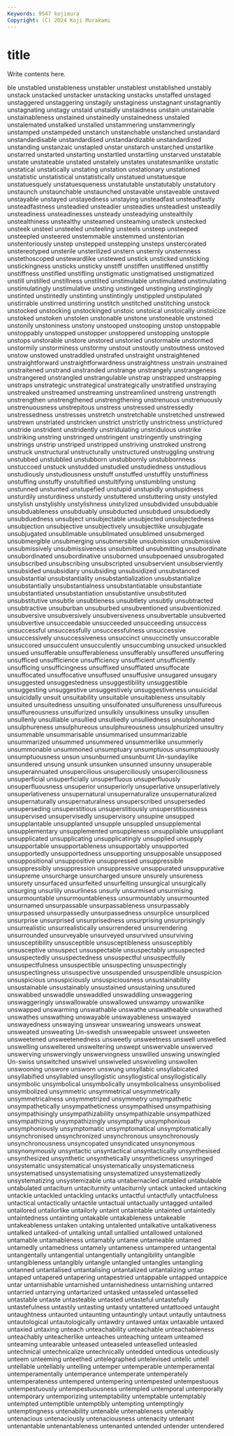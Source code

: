 ```yaml
---
Keywords: 9547 kojimura
Copyright: (C) 2024 Koji Murakami
---
```


# title

Write contents here.



ble unstabled unstableness
unstabler unstablest unstablished unstably unstack unstacked unstacker unstacking unstacks unstaffed
unstaged unstaggered unstaggering unstagily unstaginess unstagnant unstagnantly unstagnating unstagy unstaid
unstaidly unstaidness unstain unstainable unstainableness unstained unstainedly unstainedness unstaled unstalemated
unstalked unstalled unstammering unstammeringly unstamped unstampeded unstanch unstanchable unstanched unstandard
unstandardisable unstandardised unstandardizable unstandardized unstanding unstanzaic unstapled unstar unstarch unstarched
unstarlike unstarred unstarted unstarting unstartled unstartling unstarved unstatable unstate unstateable
unstated unstately unstates unstatesmanlike unstatic unstatical unstatically unstating unstation unstationary
unstationed unstatistic unstatistical unstatistically unstatued unstatuesque unstatuesquely unstatuesqueness unstatutable unstatutably
unstatutory unstaunch unstaunchable unstaunched unstavable unstaveable unstaved unstayable unstayed unstayedness
unstaying unsteadfast unsteadfastly unsteadfastness unsteadied unsteadier unsteadies unsteadiest unsteadily unsteadiness
unsteadinesses unsteady unsteadying unstealthily unstealthiness unstealthy unsteamed unsteaming unsteck unstecked
unsteek unsteel unsteeled unsteeling unsteels unsteep unsteeped unsteepled unsteered unstemmable
unstemmed unstentorian unstentoriously unstep unstepped unstepping unsteps unstercorated unstereotyped unsterile
unsterilized unstern unsternly unsternness unstethoscoped unstewardlike unstewed unstick unsticked unsticking
unstickingness unsticks unsticky unstiff unstiffen unstiffened unstiffly unstiffness unstifled unstifling
unstigmatic unstigmatised unstigmatized unstill unstilled unstillness unstilted unstimulable unstimulated unstimulating
unstimulatingly unstimulative unsting unstinged unstinging unstingingly unstinted unstintedly unstinting unstintingly
unstippled unstipulated unstirrable unstirred unstirring unstitch unstitched unstitching unstock unstocked
unstocking unstockinged unstoic unstoical unstoically unstoicize unstoked unstoken unstolen unstonable
unstone unstoneable unstoned unstonily unstoniness unstony unstooped unstooping unstop unstoppable
unstoppably unstopped unstopper unstoppered unstopping unstopple unstops unstorable unstore unstored
unstoried unstormable unstormed unstormily unstorminess unstormy unstout unstoutly unstoutness unstoved
unstow unstowed unstraddled unstrafed unstraight unstraightened unstraightforward unstraightforwardness unstraightness unstrain
unstrained unstraitened unstrand unstranded unstrange unstrangely unstrangeness unstrangered unstrangled unstrangulable
unstrap unstrapped unstrapping unstraps unstrategic unstrategical unstrategically unstratified unstraying unstreaked
unstreamed unstreaming unstreamlined unstreng unstrength unstrengthen unstrengthened unstrengthening unstrenuous unstrenuously
unstrenuousness unstrepitous unstress unstressed unstressedly unstressedness unstresses unstretch unstretchable unstretched
unstrewed unstrewn unstriated unstricken unstrict unstrictly unstrictness unstrictured unstride unstrident
unstridently unstridulating unstridulous unstrike unstriking unstring unstringed unstringent unstringently unstringing
unstrings unstrip unstriped unstripped unstriving unstroked unstrong unstruck unstructural unstructurally
unstructured unstruggling unstrung unstubbed unstubbled unstubborn unstubbornly unstubbornness unstuccoed unstuck
unstudded unstudied unstudiedness unstudious unstudiously unstudiousness unstuff unstuffed unstuffily unstuffiness
unstuffing unstuffy unstultified unstultifying unstumbling unstung unstunned unstunted unstupefied unstupid
unstupidly unstupidness unsturdily unsturdiness unsturdy unstuttered unstuttering unsty unstyled unstylish
unstylishly unstylishness unstylized unsubdivided unsubduable unsubduableness unsubduably unsubducted unsubdued unsubduedly
unsubduedness unsubject unsubjectable unsubjected unsubjectedness unsubjection unsubjective unsubjectively unsubjectlike unsubjugate
unsubjugated unsublimable unsublimated unsublimed unsubmerged unsubmergible unsubmerging unsubmersible unsubmission unsubmissive
unsubmissively unsubmissiveness unsubmitted unsubmitting unsubordinate unsubordinated unsubordinative unsuborned unsubpoenaed unsubrogated
unsubscribed unsubscribing unsubscripted unsubservient unsubserviently unsubsided unsubsidiary unsubsiding unsubsidized unsubstanced
unsubstantial unsubstantiality unsubstantialization unsubstantialize unsubstantially unsubstantialness unsubstantiatable unsubstantiate unsubstantiated unsubstantiation
unsubstantive unsubstituted unsubstitutive unsubtle unsubtleness unsubtlety unsubtly unsubtracted unsubtractive unsuburban
unsuburbed unsubventioned unsubventionized unsubversive unsubversively unsubversiveness unsubvertable unsubverted unsubvertive unsucceedable
unsucceeded unsucceeding unsuccess unsuccessful unsuccessfully unsuccessfulness unsuccessive unsuccessively unsuccessiveness unsuccinct
unsuccinctly unsuccorable unsuccored unsucculent unsucculently unsuccumbing unsucked unsuckled unsued unsufferable
unsufferableness unsufferably unsuffered unsuffering unsufficed unsufficience unsufficiency unsufficient unsufficiently unsufficing
unsufficingness unsuffixed unsufflated unsuffocate unsuffocated unsuffocative unsuffused unsuffusive unsugared unsugary
unsuggested unsuggestedness unsuggestibility unsuggestible unsuggesting unsuggestive unsuggestively unsuggestiveness unsuicidal unsuicidally
unsuit unsuitability unsuitable unsuitableness unsuitably unsuited unsuitedness unsuiting unsulfonated unsulfureness
unsulfureous unsulfureousness unsulfurized unsulkily unsulkiness unsulky unsullen unsullenly unsulliable unsullied
unsulliedly unsulliedness unsulphonated unsulphureness unsulphureous unsulphureousness unsulphurized unsultry unsummable unsummarisable
unsummarised unsummarizable unsummarized unsummed unsummered unsummerlike unsummerly unsummonable unsummoned unsumptuary
unsumptuous unsumptuously unsumptuousness unsun unsunburned unsunburnt Un-sundaylike unsundered unsung unsunk
unsunken unsunned unsunny unsuperable unsuperannuated unsupercilious unsuperciliously unsuperciliousness unsuperficial unsuperficially
unsuperfluous unsuperfluously unsuperfluousness unsuperior unsuperiorly unsuperlative unsuperlatively unsuperlativeness unsupernatural unsupernaturalize
unsupernaturalized unsupernaturally unsupernaturalness unsuperscribed unsuperseded unsuperseding unsuperstitious unsuperstitiously unsuperstitiousness unsupervised
unsupervisedly unsupervisory unsupine unsupped unsupplantable unsupplanted unsupple unsuppled unsupplemental unsupplementary
unsupplemented unsuppleness unsuppliable unsuppliant unsupplicated unsupplicating unsupplicatingly unsupplied unsupply unsupportable
unsupportableness unsupportably unsupported unsupportedly unsupportedness unsupporting unsupposable unsupposed unsuppositional unsuppositive
unsuppressed unsuppressible unsuppressibly unsuppression unsuppressive unsuppurated unsuppurative unsupreme unsurcharge unsurcharged
unsure unsurely unsureness unsurety unsurfaced unsurfeited unsurfeiting unsurgical unsurgically unsurging
unsurlily unsurliness unsurly unsurmised unsurmising unsurmountable unsurmountableness unsurmountably unsurmounted unsurnamed
unsurpassable unsurpassableness unsurpassably unsurpassed unsurpassedly unsurpassedness unsurplice unsurpliced unsurprise unsurprised
unsurprisedness unsurprising unsurprisingly unsurrealistic unsurrealistically unsurrendered unsurrendering unsurrounded unsurveyable unsurveyed
unsurvived unsurviving unsusceptibility unsusceptible unsusceptibleness unsusceptibly unsusceptive unsuspect unsuspectable unsuspectably
unsuspected unsuspectedly unsuspectedness unsuspectful unsuspectfully unsuspectfulness unsuspectible unsuspecting unsuspectingly unsuspectingness
unsuspective unsuspended unsuspendible unsuspicion unsuspicious unsuspiciously unsuspiciousness unsustainability unsustainable unsustainably
unsustained unsustaining unsutured unswabbed unswaddle unswaddled unswaddling unswaggering unswaggeringly unswallowable
unswallowed unswampy unswanlike unswapped unswarming unswathable unswathe unswatheable unswathed unswathes
unswathing unswayable unswayableness unswayed unswayedness unswaying unswear unswearing unswears unsweat
unsweated unsweating Un-swedish unsweepable unsweet unsweeten unsweetened unsweetenedness unsweetly unsweetness
unswell unswelled unswelling unsweltered unsweltering unswept unswervable unswerved unswerving unswervingly
unswervingness unswilled unswing unswingled Un-swiss unswitched unswivel unswiveled unswiveling unswollen
unswooning unswore unsworn unswung unsyllabic unsyllabicated unsyllabified unsyllabled unsyllogistic unsyllogistical
unsyllogistically unsymbolic unsymbolical unsymbolically unsymbolicalness unsymbolised unsymbolized unsymmetric unsymmetrical unsymmetrically
unsymmetricalness unsymmetrized unsymmetry unsympathetic unsympathetically unsympatheticness unsympathised unsympathising unsympathisingly unsympathizability
unsympathizable unsympathized unsympathizing unsympathizingly unsympathy unsymphonious unsymphoniously unsymptomatic unsymptomatical unsymptomatically
unsynchronised unsynchronized unsynchronous unsynchronously unsynchronousness unsyncopated unsyndicated unsynonymous unsynonymously unsyntactic
unsyntactical unsyntactically unsynthesised unsynthesized unsynthetic unsynthetically unsyntheticness unsyringed unsystematic unsystematical
unsystematically unsystematicness unsystematised unsystematising unsystematized unsystematizedly unsystematizing unsystemizable unta untabernacled
untabled untabulable untabulated untaciturn untaciturnity untaciturnly untack untacked untacking untackle
untackled untackling untacks untactful untactfully untactfulness untactical untactically untactile untactual
untactually untagged untailed untailored untailorlike untailorly untaint untaintable untainted untaintedly
untaintedness untainting untakable untakableness untakeable untakeableness untaken untaking untalented untalkative
untalkativeness untalked untalked-of untalking untall untallied untallowed untaloned untamable untamableness
untamably untame untameable untamed untamedly untamedness untamely untameness untampered untangental
untangentally untangential untangentially untangibility untangible untangibleness untangibly untangle untangled untangles
untangling untanned untantalised untantalising untantalized untantalizing untap untaped untapered untapering
untapestried untappable untapped untappice untar untarnishable untarnished untarnishedness untarnishing untarred
untarried untarrying untartarized untasked untasseled untasselled untastable untaste untasteable untasted
untasteful untastefully untastefulness untastily untasting untasty untattered untattooed untaught untaughtness
untaunted untaunting untauntingly untaut untautly untautness untautological untautologically untawdry untawed
untax untaxable untaxed untaxied untaxing unteach unteachability unteachable unteachableness unteachably
unteacherlike unteaches unteaching unteam unteamed unteaming untearable unteased unteaseled unteaselled
unteasled untechnical untechnicalize untechnically untedded untedious untediously unteem unteeming unteethed
untelegraphed untelevised untelic untell untellable untellably untelling untemper untemperable untemperamental
untemperamentally untemperance untemperate untemperately untemperateness untempered untempering untempested untempestuous untempestuously
untempestuousness untempled untemporal untemporally untemporary untemporizing untemptability untemptable untemptably untempted
untemptible untemptibly untempting untemptingly untemptingness untenability untenable untenableness untenably untenacious
untenaciously untenaciousness untenacity untenant untenantable untenantableness untenanted untended untender untendered
